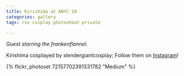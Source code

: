 ```yaml
---
title: Kirishima at ANYC'18
categories: gallery
tags: rss cosplay photoshoot private

---
```


*Guest starring the frankenflannel.*

Kirishima cosplayed by slendergiantcosplay; Follow them on [Instagram](https://www.instagram.com/slendergiantcosplay)!

{% flickr_photoset 72157702391331782 "Medium" %}